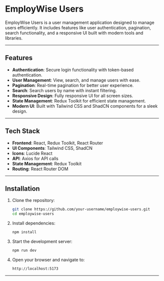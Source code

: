 # EmployWise Users

EmployWise Users is a user management application designed to manage users efficiently. It includes features like user authentication, pagination, search functionality, and a responsive UI built with modern tools and libraries.

---

## Features

- **Authentication**: Secure login functionality with token-based authentication.
- **User Management**: View, search, and manage users with ease.
- **Pagination**: Real-time pagination for better user experience.
- **Search**: Search users by name with instant filtering.
- **Responsive Design**: Fully responsive UI for all screen sizes.
- **State Management**: Redux Toolkit for efficient state management.
- **Modern UI**: Built with Tailwind CSS and ShadCN components for a sleek design.

---

## Tech Stack

- **Frontend**: React, Redux Toolkit, React Router
- **UI Components**: Tailwind CSS, ShadCN
- **Icons**: Lucide React
- **API**: Axios for API calls
- **State Management**: Redux Toolkit
- **Routing**: React Router DOM

---

## Installation

1. Clone the repository:
   ```bash
   git clone https://github.com/your-username/employwise-users.git
   cd employwise-users
   ```

2. Install dependencies:
   ```bash
   npm install
   ```

3. Start the development server:
   ```bash
   npm run dev
   ```

4. Open your browser and navigate to:
   ```bash
   http://localhost:5173
   ```

---
